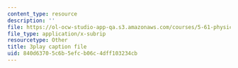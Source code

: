 ```yaml
---
content_type: resource
description: ''
file: https://ol-ocw-studio-app-qa.s3.amazonaws.com/courses/5-61-physical-chemistry-fall-2017/840d63705c6b5efcb06c4dff103234cb_S-_PFdnImLM.vtt
file_type: application/x-subrip
resourcetype: Other
title: 3play caption file
uid: 840d6370-5c6b-5efc-b06c-4dff103234cb
---
```

